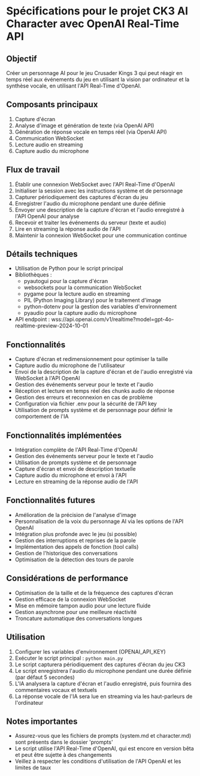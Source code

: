 # Spécifications pour le projet CK3 AI Character avec OpenAI Real-Time API

## Objectif
Créer un personnage AI pour le jeu Crusader Kings 3 qui peut réagir en temps réel aux événements du jeu en utilisant la vision par ordinateur et la synthèse vocale, en utilisant l'API Real-Time d'OpenAI.

## Composants principaux
1. Capture d'écran
2. Analyse d'image et génération de texte (via OpenAI API)
3. Génération de réponse vocale en temps réel (via OpenAI API)
4. Communication WebSocket
5. Lecture audio en streaming
6. Capture audio du microphone

## Flux de travail
1. Établir une connexion WebSocket avec l'API Real-Time d'OpenAI
2. Initialiser la session avec les instructions système et de personnage
3. Capturer périodiquement des captures d'écran du jeu
4. Enregistrer l'audio du microphone pendant une durée définie
5. Envoyer une description de la capture d'écran et l'audio enregistré à l'API OpenAI pour analyse
6. Recevoir et traiter les événements du serveur (texte et audio)
7. Lire en streaming la réponse audio de l'API
8. Maintenir la connexion WebSocket pour une communication continue

## Détails techniques
- Utilisation de Python pour le script principal
- Bibliothèques : 
  - pyautogui pour la capture d'écran
  - websockets pour la communication WebSocket
  - pygame pour la lecture audio en streaming
  - PIL (Python Imaging Library) pour le traitement d'image
  - python-dotenv pour la gestion des variables d'environnement
  - pyaudio pour la capture audio du microphone
- API endpoint : wss://api.openai.com/v1/realtime?model=gpt-4o-realtime-preview-2024-10-01

## Fonctionnalités
- Capture d'écran et redimensionnement pour optimiser la taille
- Capture audio du microphone de l'utilisateur
- Envoi de la description de la capture d'écran et de l'audio enregistré via WebSocket à l'API OpenAI
- Gestion des événements serveur pour le texte et l'audio
- Réception et lecture en temps réel des chunks audio de réponse
- Gestion des erreurs et reconnexion en cas de problème
- Configuration via fichier .env pour la sécurité de l'API key
- Utilisation de prompts système et de personnage pour définir le comportement de l'IA

## Fonctionnalités implémentées
- Intégration complète de l'API Real-Time d'OpenAI
- Gestion des événements serveur pour le texte et l'audio
- Utilisation de prompts système et de personnage
- Capture d'écran et envoi de description textuelle
- Capture audio du microphone et envoi à l'API
- Lecture en streaming de la réponse audio de l'API

## Fonctionnalités futures
- Amélioration de la précision de l'analyse d'image
- Personnalisation de la voix du personnage AI via les options de l'API OpenAI
- Intégration plus profonde avec le jeu (si possible)
- Gestion des interruptions et reprises de la parole
- Implémentation des appels de fonction (tool calls)
- Gestion de l'historique des conversations
- Optimisation de la détection des tours de parole

## Considérations de performance
- Optimisation de la taille et de la fréquence des captures d'écran
- Gestion efficace de la connexion WebSocket
- Mise en mémoire tampon audio pour une lecture fluide
- Gestion asynchrone pour une meilleure réactivité
- Troncature automatique des conversations longues

## Utilisation
1. Configurer les variables d'environnement (OPENAI_API_KEY)
2. Exécuter le script principal : `python main.py`
3. Le script capturera périodiquement des captures d'écran du jeu CK3
4. Le script enregistrera l'audio du microphone pendant une durée définie (par défaut 5 secondes)
5. L'IA analysera la capture d'écran et l'audio enregistré, puis fournira des commentaires vocaux et textuels
6. La réponse vocale de l'IA sera lue en streaming via les haut-parleurs de l'ordinateur

## Notes importantes
- Assurez-vous que les fichiers de prompts (system.md et character.md) sont présents dans le dossier 'prompts'
- Le script utilise l'API Real-Time d'OpenAI, qui est encore en version bêta et peut être sujette à des changements
- Veillez à respecter les conditions d'utilisation de l'API OpenAI et les limites de taux
